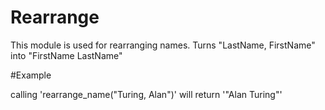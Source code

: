 Rearrange
=========

This module is used for rearranging names.
Turns "LastName, FirstName" into "FirstName LastName"

#Example

calling 'rearrange_name("Turing, Alan")' will return '"Alan Turing"'
